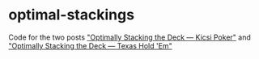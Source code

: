 optimal-stackings
=================

Code for the two posts ["Optimally Stacking the Deck — Kicsi Poker"](http://jeremykun.com/2011/07/11/stacking-the-deck/) and 
["Optimally Stacking the Deck — Texas Hold 'Em"](http://jeremykun.com/2012/04/09/optimal-stacking-hold-em/)
